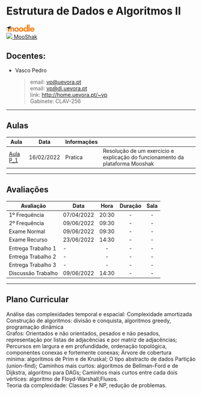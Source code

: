 # Estrutura de Dados e Algoritmos II  
[ <img width="75px" src="https://github.com/GBarradas/GBarradas/blob/main/img/moodle.png?raw=true">]()  
<a href="https://takatakata.di.uevora.pt/~mooshak/cgi-bin/execute/3842592646294549?command=login&contest=eda2_2021_prat" target="_blank"  rel="noopener noreferrer"><img src="https://github.com/GBarradas/MIUP/blob/main/mooshak.png?raw=true" /> MooShak</a>  

## Docentes:
- Vasco Pedro
  > email: vp@uevora.pt   
    email: vp@di.uevora.pt  
    link: http://home.uevora.pt/~vp  
    Gabinete: CLAV-256


---  
## Aulas 

|Aula                   |Data   |Informações|                        |
|-----------------------|-------|-----------|------------------------|
|[Aula P_1](/EDA2/AulasPraticas/MaximumNunber/eda2-p1-max-number.pdf)|16/02/2022|Pratica|Resolução de um exercicio e explicação do funcionamento da plataforma Mooshak|

---
## Avaliações
|Avaliação         |Data      |Hora |Duração|Sala    |
|------------------|----------|:---:|:-----:|:------:| 
|1º Frequência     |07/04/2022|20:30|-     |-|
|2º Frequência     |09/06/2022|09:30|-     |-|
|Exame Normal      |09/06/2022|09:30|-     |-|
|Exame Recurso     |23/06/2022|14:30|-     |-|
|Entrega Trabalho 1|-|-|-|-| 
|Entrega Trabalho 2|-|-|-|-| 
|Entrega Trabalho 3|-|-|-|-| 
|Discussão Trabalho|09/06/2022|14:30|-|-| 
--- 
## Plano Curricular
Análise das complexidades temporal e espacial: Complexidade amortizada  
Construção de algoritmos: divisão e conquista, algoritmos greedy, programação dinâmica  
Grafos: Orientados e não orientados, pesados e não pesados, representação por listas de adjacências e por matriz de adjacências;  
Percursos em largura e em profundidade, ordenação topológica, componentes conexas e fortemente conexas; Árvore de cobertura  
mínima: algoritmos de Prim e de Kruskal; O tipo abstracto de dados Partição (union-ﬁnd); Caminhos mais curtos: algoritmos de Bellman-Ford e de Dijkstra, algoritmo para DAGs; Caminhos mais curtos entre cada dois vértices: algoritmo de Floyd-Warshall;Fluxos.  
Teoria da complexidade: Classes P e NP, redução de problemas.
